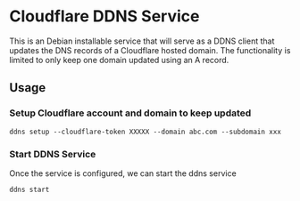 # Cloudflare DDNS Service

This is an Debian installable service that will serve as a DDNS client that updates the DNS records of a Cloudflare hosted domain. 
The functionality is limited to only keep one domain updated using an A record. 

## Usage


### Setup Cloudflare account and domain to keep updated

```
ddns setup --cloudflare-token XXXXX --domain abc.com --subdomain xxx
```

### Start DDNS Service
Once the service is configured, we can start the ddns service

```
ddns start
```
